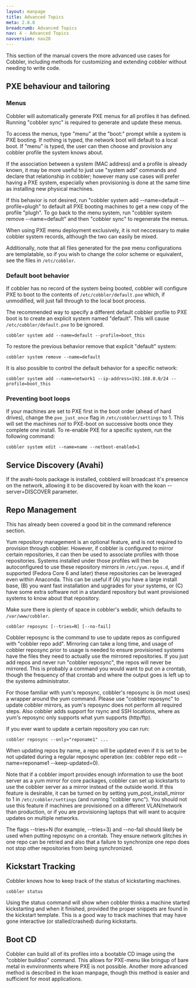 ```yaml
---
layout: manpage
title: Advanced Topics
meta: 2.8.0
breadcrumb: Advanced Topics
nav: 4 - Advanced Topics
navversion: nav28
---
```


This section of the manual covers the more advanced use cases for Cobbler, including methods for customizing and extending cobbler without needing to write code.

## PXE behaviour and tailoring

### Menus

Cobbler will automatically generate PXE menus for all profiles it has defined.  Running "cobbler sync" is required to generate and update these menus. 

To access the menus, type "menu" at the "boot:" prompt while a system is PXE booting.  If nothing is typed, the network boot will default to a local boot.  If "menu" is typed, the user can then choose and provision any cobbler profile the system knows about.  

If the association between a system (MAC address) and a profile is already known, it may be more useful to just use "system add" commands and declare that relationship in cobbler; however many use cases will prefer having a PXE system, especially when provisioning is done at the same time as installing new physical machines.

If this behavior is not desired, run "cobbler system add --name=default --profile=plugh" to default all PXE booting machines to get a new copy of the profile "plugh".  To go back to the menu system, run "cobbler system remove --name=default" and then "cobbler sync" to regenerate the menus.

When using PXE menu deployment exclusively, it is not neccessary to make cobbler system records, although the two can easily be mixed.

Additionally, note that all files generated for the pxe menu configurations are templatable, so if you wish to change the color scheme or equivalent, see the files in `/etc/cobbler`.

### Default boot behavior

If cobbler has no record of the system being booted, cobbler will configure PXE to boot to the contents of `/etc/cobbler/default.pxe` which, if unmodified, will just fall through to the local boot process.

The recommended way to specify a different default cobbler profile to PXE boot is to create an explicit system named "default".  This will cause `/etc/cobbler/default.pxe` to be ignored.

    cobbler system add --name=default --profile=boot_this

To restore the previous behavior remove that explicit "default" system:

    cobbler system remove --name=default

It is also possible to control the default behavior for a specific network:

    cobbler system add --name=network1 --ip-address=192.168.0.0/24 --profile=boot_this

### Preventing boot loops

If your machines are set to PXE first in the boot order (ahead of hard drives), change the `pxe_just_once` flag in `/etc/cobbler/settings` to 1.  This will set the machines _not_ to PXE-boot on successive boots once they complete one install.  To re-enable PXE for a specific system, run the following command:

    cobbler system edit --name=name --netboot-enabled=1

## Service Discovery (Avahi)

If the avahi-tools package is installed, cobblerd will broadcast it's presence on the network, allowing it to be discovered by koan with the koan --server=DISCOVER parameter.

## Repo Management

This has already been covered a good bit in the command reference section.

Yum repository management is an optional feature, and is not required to provision through cobbler.  However, if cobbler is configured to mirror certain repositories, it can then be used to associate profiles with those repositories.  Systems installed under those profiles will then be autoconfigured to use these repository mirrors in `/etc/yum.repos.d`, and if supported (Fedora Core 6 and later) these repositories can be leveraged even within Anaconda.  This can be useful if (A) you have a large install base, (B) you want fast installation and upgrades for your systems, or (C) have some extra software not in a standard repository but want provisioned systems to know about that repository.

Make sure there is plenty of space in cobbler's webdir, which defaults to `/var/www/cobbler`.

    cobbler reposync [--tries=N] [--no-fail]

Cobbler reposync is the command to use to update repos as configured with "cobbler repo add".  Mirroring
can take a long time, and usage of cobbler reposync prior to usage is needed to ensure provisioned systems have the files they need to actually use the mirrored repositories.  If you just add repos and never run "cobbler reposync", the repos will never be mirrored.  This is probably a command you would want to put on a crontab, though the frequency of that crontab and where the output goes is left up to the systems administrator.

For those familiar with yum's reposync, cobbler's reposync is (in most uses) a wrapper around the yum command.  Please use "cobbler reposync" to update cobbler mirrors, as yum's reposync does not perform all required steps.  Also cobbler adds support for rsync and SSH locations, where as yum's reposync only supports what yum supports (http/ftp).

If you ever want to update a certain repository you can run:

    cobbler reposync --only="reponame1" ...

When updating repos by name, a repo will be updated even if it is set to be not updated during a regular reposync operation (ex: cobbler repo edit --name=reponame1 --keep-updated=0).

Note that if a cobbler import provides enough information to use the boot server as a yum mirror for core packages, cobbler can set up kickstarts to use the cobbler server as a mirror instead of the outside world.  If this feature is desirable, it can be turned on by setting yum_post_install_mirror to 1 in `/etc/cobbler/settings` (and running "cobbler sync").  You should not use this feature if machines are provisioned on a different VLAN/network than production, or if you are provisioning laptops that will want to acquire updates on multiple networks.

The flags --tries=N (for example, --tries=3) and --no-fail should likely be used when putting reposync on a crontab.  They ensure network glitches in one repo can be retried and also that a failure to synchronize one repo does not stop other repositories from being synchronized.

## Kickstart Tracking

Cobbler knows how to keep track of the status of kickstarting machines.   

    cobbler status

Using the status command will show when cobbler thinks a machine started kickstarting and when it finished, provided the proper snippets are found in the kickstart template.   This is a good way to track machines that may have gone interactive (or stalled/crashed) during kickstarts.  

## Boot CD

Cobbler can build all of its profiles into a bootable CD image using the "cobbler buildiso" command.  This allows for PXE-menu like bringup of bare metal in evnvironments where PXE is not possible.  Another more advanced method is described in the koan manpage, though this method is easier and sufficient for most applications.
